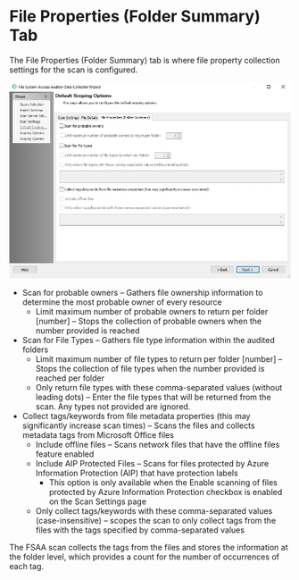 # File Properties (Folder Summary) Tab

The File Properties (Folder Summary) tab is where file property collection settings for the scan is
configured.

![FSAA Data Collector Wizard Default Scoping Options page File Properties (Folder Summary) tab](../../../../../../../static/img/product_docs/accessanalyzer/admin/datacollector/fsaa/defaultscopingoptions/fileproperties.webp)

- Scan for probable owners – Gathers file ownership information to determine the most probable owner
  of every resource
    - Limit maximum number of probable owners to return per folder [number] – Stops the collection
      of probable owners when the number provided is reached
- Scan for File Types – Gathers file type information within the audited folders
    - Limit maximum number of file types to return per folder [number] – Stops the collection of
      file types when the number provided is reached per folder
    - Only return file types with these comma-separated values (without leading dots) – Enter the
      file types that will be returned from the scan. Any types not provided are ignored.
- Collect tags/keywords from file metadata properties (this may significantly increase scan times) –
  Scans the files and collects metadata tags from Microsoft Office files
    - Include offline files – Scans network files that have the offline files feature enabled
    - Include AIP Protected Files – Scans for files protected by Azure Information Protection (AIP)
      that have protection labels
        - This option is only available when the Enable scanning of files protected by Azure
          Information Protection checkbox is enabled on the Scan Settings page
    - Only collect tags/keywords with these comma-separated values (case-insensitive) – scopes the
      scan to only collect tags from the files with the tags specified by comma-separated values

The FSAA scan collects the tags from the files and stores the information at the folder level, which
provides a count for the number of occurrences of each tag.
